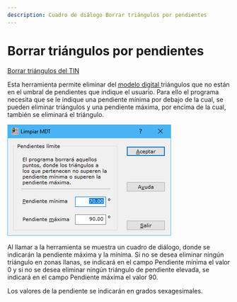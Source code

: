 ```yaml
---
description: Cuadro de diálogo Borrar triángulos por pendientes
---
```


# Borrar triángulos por pendientes

[Borrar triángulos del TIN](../fichas-de-herramientas/ficha-de-herramientas-edicion-tin/borrar-triangulos-del-tin.md)

Esta herramienta permite eliminar del [modelo digital ](../como.../como-triangulacion.md)triángulos que no están en el umbral de pendientes que indique el usuario. Para ello el programa necesita que se le indique una pendiente mínima por debajo de la cual, se pueden eliminar triángulos y una pendiente máxima, por encima de la cual, también se eliminará el triángulo.

![Cuadro de di&#xE1;logo Borrar tri&#xE1;ngulos por pendientes](../../.gitbook/assets/image%20%2873%29.png)

Al llamar a la herramienta se muestra un cuadro de diálogo, donde se indicarán la pendiente máxima y la mínima. Si no se desea eliminar ningún triángulo en zonas llanas, se indicará en el campo Pendiente mínima el valor 0 y si no se desea eliminar ningún triángulo de pendiente elevada, se indicará en el campo Pendiente máxima el valor 90.

Los valores de la pendiente se indicarán en grados sexagesimales.

